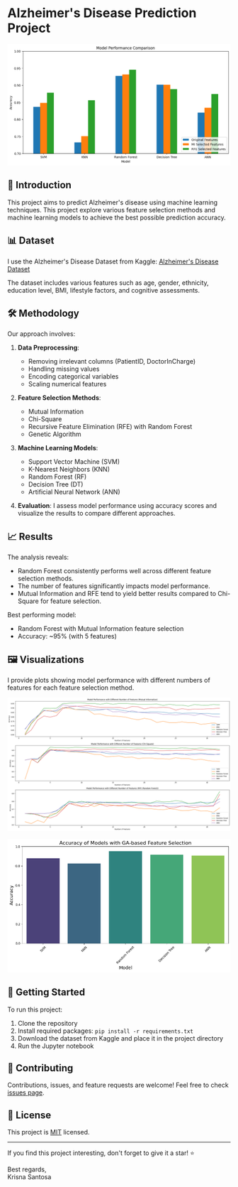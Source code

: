 # Alzheimer's Disease Prediction Project

![Alzheimer's Disease](images/image.png)

## 🧠 Introduction
This project aims to predict Alzheimer's disease using machine learning techniques. This project explore various feature selection methods and machine learning models to achieve the best possible prediction accuracy.

## 📊 Dataset
I use the Alzheimer's Disease Dataset from Kaggle:
[Alzheimer's Disease Dataset](https://www.kaggle.com/datasets/rabieelkharoua/alzheimers-disease-dataset)

The dataset includes various features such as age, gender, ethnicity, education level, BMI, lifestyle factors, and cognitive assessments.

## 🛠 Methodology
Our approach involves:

1. **Data Preprocessing**: 
   - Removing irrelevant columns (PatientID, DoctorInCharge)
   - Handling missing values
   - Encoding categorical variables
   - Scaling numerical features

2. **Feature Selection Methods**:
   - Mutual Information
   - Chi-Square
   - Recursive Feature Elimination (RFE) with Random Forest
   - Genetic Algorithm

3. **Machine Learning Models**:
   - Support Vector Machine (SVM)
   - K-Nearest Neighbors (KNN)
   - Random Forest (RF)
   - Decision Tree (DT)
   - Artificial Neural Network (ANN)

4. **Evaluation**: 
   I assess model performance using accuracy scores and visualize the results to compare different approaches.

## 📈 Results
The analysis reveals:

- Random Forest consistently performs well across different feature selection methods.
- The number of features significantly impacts model performance.
- Mutual Information and RFE tend to yield better results compared to Chi-Square for feature selection.

Best performing model:
- Random Forest with Mutual Information feature selection
- Accuracy: ~95% (with 5 features)

## 🖼️ Visualizations
I provide plots showing model performance with different numbers of features for each feature selection method.

![Feature Selection Comparison](images/comparison.png)

![Model Performance](images/ga.png)

## 🚀 Getting Started
To run this project:

1. Clone the repository
2. Install required packages: `pip install -r requirements.txt`
3. Download the dataset from Kaggle and place it in the project directory
4. Run the Jupyter notebook

## 🤝 Contributing

Contributions, issues, and feature requests are welcome! Feel free to check [issues page](https://github.com/KrisnaSantosa15/alzheimer-fs-ml-comparison/issues).

## 📄 License

This project is [MIT](LICENSE) licensed.

---

If you find this project interesting, don't forget to give it a star! ⭐

Best regards, <br>
Krisna Santosa